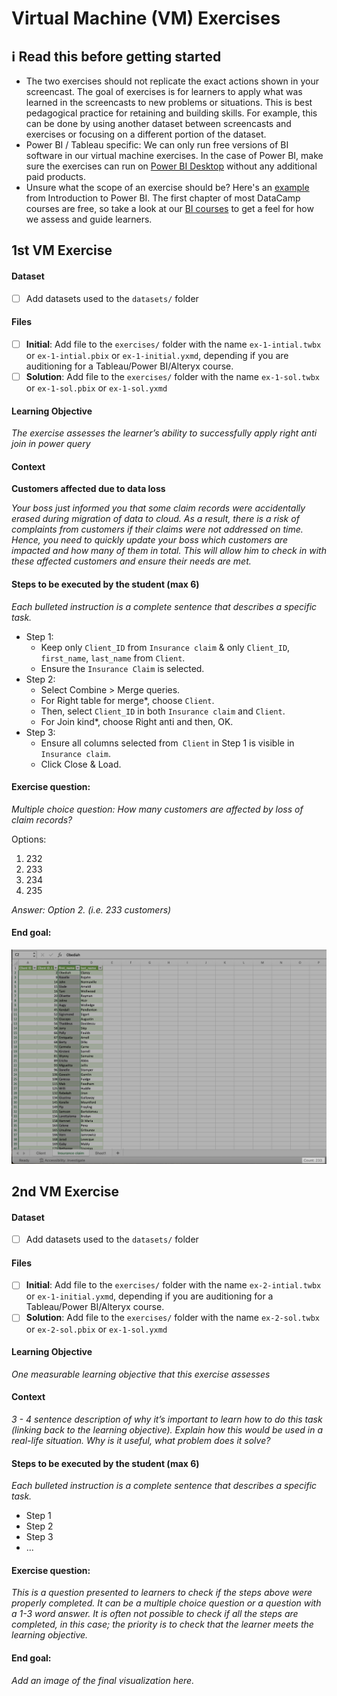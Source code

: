 # Virtual Machine (VM) Exercises

## :information_source: Read this before getting started
- The two exercises should not replicate the exact actions shown in your screencast. The goal of exercises is for learners to apply what was learned in the screencasts to new problems or situations. This is best pedagogical practice for retaining and building skills. For example, this can be done by using another dataset between screencasts and exercises or focusing on a different portion of the dataset.
- Power BI / Tableau specific: We can only run free versions of BI software in our virtual machine exercises. In the case of Power BI, make sure the exercises can run on [Power BI Desktop](https://powerbi.microsoft.com/en-us/desktop/) without any additional paid products. 
- Unsure what the scope of an exercise should be? Here's an [example](https://campus.datacamp.com/courses/introduction-to-power-bi/getting-started-with-power-bi?ex=14) from Introduction to Power BI. The first chapter of most DataCamp courses are free, so take a look at our [BI courses](https://learn.datacamp.com/courses?technologies=Tableau&technologies=Power%20BI) to get a feel for how we assess and guide learners.

## 1st VM Exercise

#### Dataset

- [ ] Add datasets used to the `datasets/` folder

#### Files

- [ ] **Initial**: Add file to the `exercises/`  folder with the name `ex-1-intial.twbx` or `ex-1-intial.pbix` or `ex-1-initial.yxmd`, depending if you are auditioning for a Tableau/Power BI/Alteryx course.
- [ ] **Solution**: Add file to the `exercises/`  folder with the name `ex-1-sol.twbx` or `ex-1-sol.pbix` or `ex-1-sol.yxmd`

#### Learning Objective

*The exercise assesses the learner’s ability to successfully apply right anti join in power query*

#### Context

**Customers affected due to data loss**

*Your boss just informed you that some claim records were accidentally erased during migration of data to cloud. As a result, there is a risk of complaints from customers if their claims were not addressed on time. Hence, you need to quickly update your boss which customers are impacted and how many of them in total. This will allow him to check in with these affected customers and ensure their needs are met.*

#### Steps to be executed by the student (max 6)

*Each bulleted instruction is a complete sentence that describes a specific task.*

- Step 1: 
    * Keep only `Client_ID` from `Insurance claim` & only `Client_ID`, `first_name`, `last_name` from `Client`.
    * Ensure the `Insurance Claim` is selected.
- Step 2: 
    * Select Combine > Merge queries.
    * For Right table for merge*, choose `Client`.
    * Then, select `Client_ID` in both `Insurance claim` and `Client`.
    * For Join kind*, choose Right anti and then, OK.
- Step 3:
    * Ensure all columns selected from` Client` in Step 1 is visible in `Insurance claim`.
    * Click Close & Load.

#### Exercise question:
*Multiple choice question: How many customers are affected by loss of claim records?* 

Options:
1. 232
2. 233 
3. 234
4. 235

*Answer: Option 2. (i.e. 233 customers)*

#### End goal:

*![Screenshot of the final solution](exercises/ex-1-end-goal.png)*

## 2nd VM Exercise

#### Dataset

- [ ] Add datasets used to the `datasets/` folder

#### Files

- [ ] **Initial**: Add file to the `exercises/`  folder with the name `ex-2-intial.twbx` or `ex-1-initial.yxmd`, depending if you are auditioning for a Tableau/Power BI/Alteryx course.
- [ ] **Solution**: Add file to the `exercises/`  folder with the name `ex-2-sol.twbx` or `ex-2-sol.pbix` or `ex-1-sol.yxmd`

#### Learning Objective

*One measurable learning objective that this exercise assesses*

#### Context

*3 - 4 sentence description of why it’s important to learn how to do this task (linking back to the learning objective). Explain how this would be used in a real-life situation. Why is it useful, what problem does it solve?*

#### Steps to be executed by the student (max 6)

*Each bulleted instruction is a complete sentence that describes a specific task.*

- Step 1
- Step 2
- Step 3
- ...

#### Exercise question:
*This is a question presented to learners to check if the steps above were properly completed. It can be a multiple choice question or a question with a 1-3 word answer. It is often not possible to check if all the steps are completed, in this case; the priority is to check that the learner meets the learning objective.*

#### End goal:

*Add an image of the final visualization here.*

